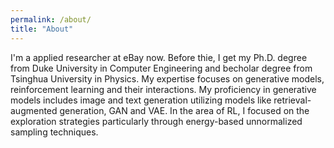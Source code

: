 ```yaml
---
permalink: /about/
title: "About"
---
```


I'm a applied researcher at eBay now. Before thie, I get my Ph.D. degree from Duke University in Computer Engineering and becholar degree from Tsinghua University in Physics. My expertise focuses on generative models, reinforcement learning and their interactions. My proficiency in generative models includes image and text generation utilizing models like retrieval-augmented generation, GAN and VAE. In the area of RL, I focused on the exploration strategies particularly through energy-based unnormalized sampling techniques.